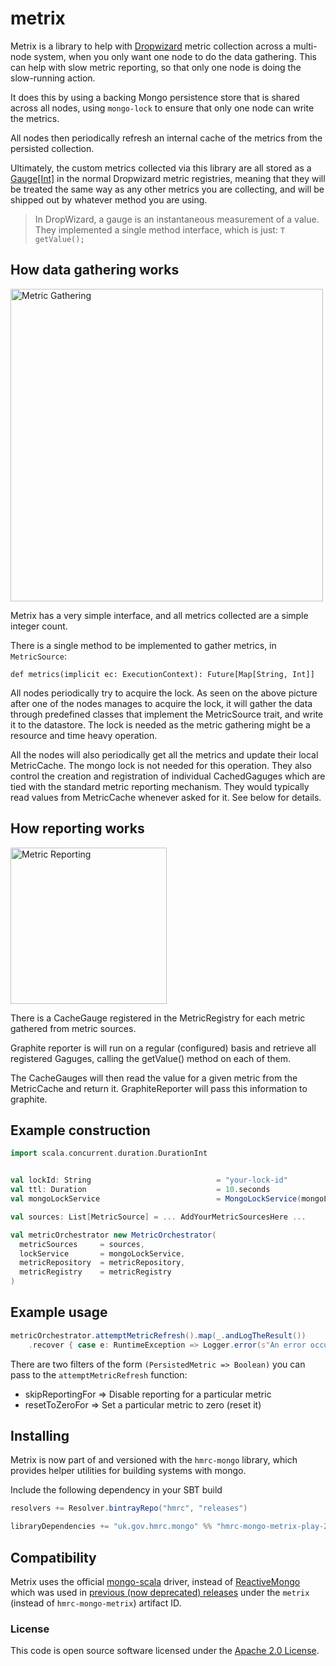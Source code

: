 
# metrix

Metrix is a library to help with [Dropwizard](https://metrics.dropwizard.io) metric collection across a multi-node system,
when you only want one node to do the data gathering. This can help with slow metric reporting, so that only one node is
doing the slow-running action.

It does this by using a backing Mongo persistence store that is shared across all nodes, using `mongo-lock` to ensure
that only one node can write the metrics.

All nodes then periodically refresh an internal cache of the metrics from the persisted collection.

Ultimately, the custom metrics collected via this library are all stored as a [Gauge[Int]](https://metrics.dropwizard.io/3.1.0/getting-started/#gauges)
in the normal Dropwizard metric registries, meaning that they will be treated the same way as any other metrics you are
collecting, and will be shipped out by whatever method you are using.

> In DropWizard, a gauge is an instantaneous measurement of a value. They implemented a single method interface, which is just:
> `T getValue();`

## How data gathering works
<img src="https://github.com/hmrc/hmrc-mongo/blob/master/hmrc-mongo-metrix-play-26/diagrams/metrixDataGathering.png" width="500" alt="Metric Gathering">

Metrix has a very simple interface, and all metrics collected are a simple integer count.

There is a single method to be implemented to gather metrics, in `MetricSource`:

```
def metrics(implicit ec: ExecutionContext): Future[Map[String, Int]]
```

All nodes periodically try to acquire the lock. As seen on the above picture after one of the nodes manages to acquire the
lock, it will gather the data through predefined classes that implement the MetricSource trait, and write it to the datastore.
The lock is needed as the metric gathering might be a resource and time heavy operation.

All the nodes will also periodically get all the metrics and update their local MetricCache. The mongo lock is not needed
for this operation. They also control the creation and registration of individual CachedGaguges which are tied with the standard metric reporting mechanism. They would typically read values from MetricCache whenever asked for it. See below for details.

## How reporting works

<img src="https://github.com/hmrc/hmrc-mongo/blob/master/hmrc-mongo-metrix-play-26/diagrams/metricReportingMechanism.png" width="250" alt="Metric Reporting">

There is a CacheGauge registered in the MetricRegistry for each metric gathered from metric sources.

Graphite reporter is will run on a regular (configured) basis and retrieve all registered Gaguges, calling the
getValue() method on each of them.

The CacheGauges will then read the value for a given metric from the MetricCache and return it. GraphiteReporter will pass
this information to graphite.

## Example construction
``` scala
import scala.concurrent.duration.DurationInt


val lockId: String                            = "your-lock-id"
val ttl: Duration                             = 10.seconds
val mongoLockService                          = MongoLockService(mongoLockRepository, lockId, ttl)

val sources: List[MetricSource] = ... AddYourMetricSourcesHere ...

val metricOrchestrator new MetricOrchestrator(
  metricSources     = sources,
  lockService       = mongoLockService,
  metricRepository  = metricRepository,
  metricRegistry    = metricRegistry
)
```
## Example usage
``` scala
metricOrchestrator.attemptMetricRefresh().map(_.andLogTheResult())
    .recover { case e: RuntimeException => Logger.error(s"An error occurred processing metrics: ${e.getMessage}", e) }
```

There are two filters of the form `(PersistedMetric => Boolean)` you can pass to the `attemptMetricRefresh` function:

 * skipReportingFor => Disable reporting for a particular metric
 * resetToZeroFor   => Set a particular metric to zero (reset it)

## Installing

Metrix is now part of and versioned with the `hmrc-mongo` library, which provides helper utilities for building systems with mongo.

Include the following dependency in your SBT build

``` scala
resolvers += Resolver.bintrayRepo("hmrc", "releases")

libraryDependencies += "uk.gov.hmrc.mongo" %% "hmrc-mongo-metrix-play-26" % "[INSERT-VERSION]"
```
## Compatibility
Metrix uses the official [mongo-scala](https://mongodb.github.io/mongo-scala-driver/) driver, instead of [ReactiveMongo](https://github.com/ReactiveMongo/ReactiveMongo)
which was used in [previous (now deprecated) releases](https://github.com/hmrc/metrix) under the `metrix` (instead of `hmrc-mongo-metrix`) artifact ID.

### License

This code is open source software licensed under the [Apache 2.0 License]("http://www.apache.org/licenses/LICENSE-2.0.html").

